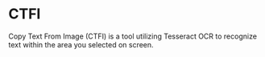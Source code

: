 # CTFI
Copy Text From Image (CTFI) is a tool utilizing Tesseract OCR to recognize text within the area you selected on screen.
